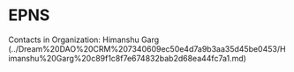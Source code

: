 # EPNS

Contacts in Organization: Himanshu Garg (../Dream%20DAO%20CRM%207340609ec50e4d7a9b3aa35d45be0453/Himanshu%20Garg%20c89f1c8f7e674832bab2d68ea44fc7a1.md)